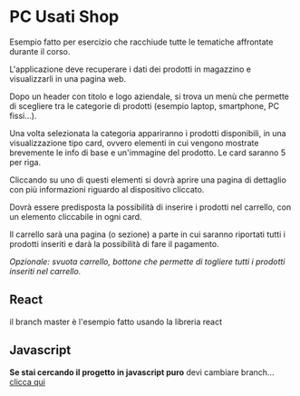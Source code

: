 # PC Usati Shop

Esempio fatto per esercizio che racchiude tutte le tematiche affrontate durante il corso.

L'applicazione deve recuperare i dati dei prodotti in magazzino e visualizzarli in una pagina web.

Dopo un header con titolo e logo aziendale, si trova un menù che permette di scegliere tra le categorie di prodotti (esempio laptop, smartphone, PC fissi...).

Una volta selezionata la categoria appariranno i prodotti disponibili, in una visualizzazione tipo card, ovvero elementi in cui vengono mostrate brevemente le info di base e un'immagine del prodotto. Le card saranno 5 per riga.

Cliccando su uno di questi elementi si dovrà aprire una pagina di dettaglio con più informazioni riguardo al dispositivo cliccato.

Dovrà essere predisposta la possibilità di inserire i prodotti nel carrello, con un elemento cliccabile in ogni card.

Il carrello sarà una pagina (o sezione) a parte in cui saranno riportati tutti i prodotti inseriti e darà la possibilità di fare il pagamento. 

*Opzionale: svuota carrello, bottone che permette di togliere tutti i prodotti inseriti nel carrello.*
## React
il branch master è l'esempio fatto usando la libreria react

## Javascript 
**Se stai cercando il progetto in javascript puro** devi cambiare branch... [clicca qui](https://github.com/pg-88/pc-usati-frontend/tree/javascript)
